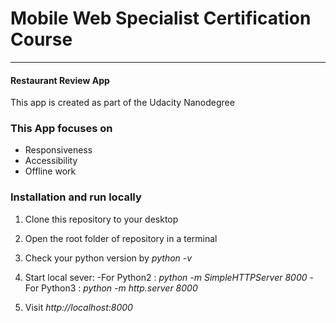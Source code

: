 # Mobile Web Specialist Certification Course
---
#### Restaurant Review App

This app is created as part of the Udacity Nanodegree

### This App focuses on
  - Responsiveness
  - Accessibility
  - Offline work

 

### Installation and run locally

1. Clone this repository to your desktop

2. Open the root folder of repository in a terminal

3. Check your python version by _python -v_

4. Start local sever:
    -For Python2 : _python -m SimpleHTTPServer 8000_
    -For Python3 : _python -m http.server 8000_

5. Visit _http://localhost:8000_
